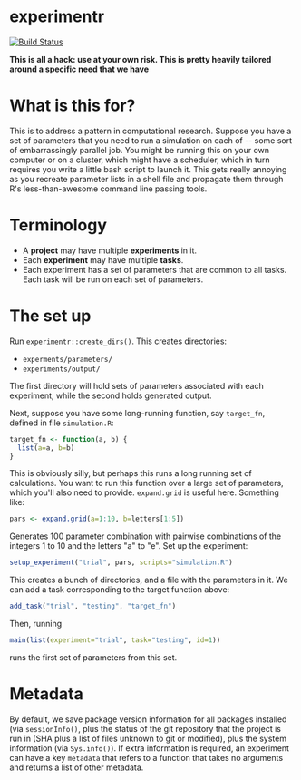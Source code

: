 # experimentr

[![Build Status](https://travis-ci.org/richfitz/experimentr.png?branch=master)](https://travis-ci.org/richfitz/experimentr)

**This is all a hack: use at your own risk.  This is pretty heavily tailored around a specific need that we have**

# What is this for?

This is to address a pattern in computational research.  Suppose you have a set of parameters that you need to run a simulation on each of -- some sort of embarrassingly parallel job.  You might be running this on your own computer or on a cluster, which might have a scheduler, which in turn requires you write a little bash script to launch it.  This gets really annoying as you recreate parameter lists in a shell file and propagate them through R's less-than-awesome command line passing tools.

# Terminology

* A **project** may have multiple **experiments** in it.
* Each **experiment** may have multiple **tasks**.
* Each experiment has a set of parameters that are common to all tasks.  Each task will be run on each set of parameters.

# The set up

Run `experimentr::create_dirs()`.  This creates directories:

* `experments/parameters/`
* `experiments/output/`

The first directory will hold sets of parameters associated with each experiment, while the second holds generated output.

Next, suppose you have some long-running function, say `target_fn`, defined in file `simulation.R`:

```r
target_fn <- function(a, b) {
  list(a=a, b=b)
}
```

This is obviously silly, but perhaps this runs a long running set of calculations.  You want to run this function over a large set of parameters, which you'll also need to provide.  `expand.grid` is useful here.  Something like:

```r
pars <- expand.grid(a=1:10, b=letters[1:5])
```

Generates 100 parameter combination with pairwise combinations of the integers 1 to 10 and the letters "a" to "e".  Set up the experiment:

```r
setup_experiment("trial", pars, scripts="simulation.R")
```

This creates a bunch of directories, and a file with the parameters in it.  We can add a task corresponding to the target function above:

```r
add_task("trial", "testing", "target_fn")
```

Then, running

```r
main(list(experiment="trial", task="testing", id=1))
```

runs the first set of parameters from this set.

# Metadata

By default, we save package version information for all packages installed (via `sessionInfo()`, plus the status of the git repository that the project is run in (SHA plus a list of files unknown to git or modified), plus the system information (via `Sys.info()`).  If extra information is required, an experiment can have a key `metadata` that refers to a function that takes no arguments and returns a list of other metadata.
